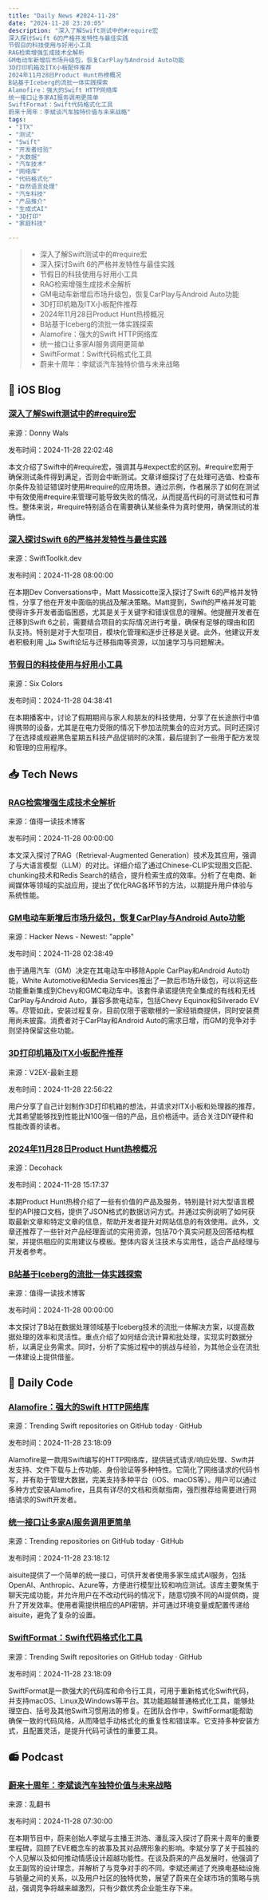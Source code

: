 ```yaml
---
title: "Daily News #2024-11-28"
date: "2024-11-28 23:20:05"
description: "深入了解Swift测试中的#require宏
深入探讨Swift 6的严格并发特性与最佳实践
节假日的科技使用与好用小工具
RAG检索增强生成技术全解析
GM电动车新增后市场升级包，恢复CarPlay与Android Auto功能
3D打印机箱及ITX小板配件推荐
2024年11月28日Product Hunt热榜概况
B站基于Iceberg的流批一体实践探索
Alamofire：强大的Swift HTTP网络库
统一接口让多家AI服务调用更简单
SwiftFormat：Swift代码格式化工具
蔚来十周年：李斌谈汽车独特价值与未来战略"
tags: 
- "ITX"
- "测试"
- "Swift"
- "开发者经验"
- "大数据"
- "汽车技术"
- "网络库"
- "代码格式化"
- "自然语言处理"
- "汽车科技"
- "产品推介"
- "生成式AI"
- "3D打印"
- "家庭科技"

---
```


> - 深入了解Swift测试中的#require宏
> - 深入探讨Swift 6的严格并发特性与最佳实践
> - 节假日的科技使用与好用小工具
> - RAG检索增强生成技术全解析
> - GM电动车新增后市场升级包，恢复CarPlay与Android Auto功能
> - 3D打印机箱及ITX小板配件推荐
> - 2024年11月28日Product Hunt热榜概况
> - B站基于Iceberg的流批一体实践探索
> - Alamofire：强大的Swift HTTP网络库
> - 统一接口让多家AI服务调用更简单
> - SwiftFormat：Swift代码格式化工具
> - 蔚来十周年：李斌谈汽车独特价值与未来战略

## 🍎 iOS Blog

### [深入了解Swift测试中的#require宏](https://www.donnywals.com/testing-requirements-with-require-in-swift-testing/)

来源：Donny Wals

发布时间：2024-11-28 22:02:48

本文介绍了Swift中的#require宏，强调其与#expect宏的区别。#require宏用于确保测试条件得到满足，否则会中断测试。文章详细探讨了在处理可选值、检查布尔条件及验证错误时使用#require的应用场景。通过示例，作者展示了如何在测试中有效使用#require来管理可能导致失败的情况，从而提高代码的可测试性和可靠性。整体来说，#require特别适合在需要确认某些条件为真时使用，确保测试的准确性。

### [深入探讨Swift 6的严格并发特性与最佳实践](https://swifttoolkit.dev/posts/dc-matt-massicotte)

来源：SwiftToolkit.dev

发布时间：2024-11-28 08:00:00

在本期Dev Conversations中，Matt Massicotte深入探讨了Swift 6的严格并发特性，分享了他在开发中面临的挑战及解决策略。Matt提到，Swift的严格并发可能使得许多开发者面临困惑，尤其是关于关键字和错误信息的理解。他提醒开发者在迁移到Swift 6之前，需要结合项目的实际情况进行考量，确保有足够的理由和团队支持。特别是对于大型项目，模块化管理和逐步迁移是关键。此外，他建议开发者积极利用 مثل Swift论坛与迁移指南等资源，以加速学习与问题解决。

### [节假日的科技使用与好用小工具](https://sixcolors.com/podcast/2024/11/clockwise-582-good-ol-fashioned-googler/)

来源：Six Colors

发布时间：2024-11-28 04:38:41

在本期播客中，讨论了假期期间与家人和朋友的科技使用，分享了在长途旅行中值得携带的设备，尤其是在电力受限的情况下参加法院集会的应对方式。同时还探讨了在选择或规避黑色星期五科技产品促销时的决策，最后提到了一些用于配方发现和管理的应用程序。

## 📥 Tech News

### [RAG检索增强生成技术全解析](https://mp.weixin.qq.com/s/2si50Wu__ZMEkIt2i_MvhQ)

来源：值得一读技术博客

发布时间：2024-11-28 00:00:00

本文深入探讨了RAG（Retrieval-Augmented Generation）技术及其应用，强调了与大语言模型（LLM）的对比。详细介绍了通过Chinese-CLIP实现图文匹配、chunking技术和Redis Search的结合，提升检索生成的效率。分析了在电商、新闻媒体等领域的实战应用，提出了优化RAG各环节的方法，以期提升用户体验与系统性能。

### [GM电动车新增后市场升级包，恢复CarPlay与Android Auto功能](https://www.theverge.com/2024/11/27/24307345/gm-ev-carplay-android-auto-aftermarket-kit)

来源：Hacker News - Newest: "apple"

发布时间：2024-11-28 02:38:49

由于通用汽车（GM）决定在其电动车中移除Apple CarPlay和Android Auto功能，White Automotive和Media Services推出了一款后市场升级包，可以将这些功能重新集成到Chevy和GMC电动车中。该套件承诺提供完全集成的有线和无线CarPlay与Android Auto，兼容多款电动车，包括Chevy Equinox和Silverado EV等。尽管如此，安装过程复杂，目前仅限于密歇根的一家经销商提供，同时安装费用尚未披露。消费者对于CarPlay和Android Auto的需求日增，而GM的竞争对手则坚持保留这些功能。

### [3D打印机箱及ITX小板配件推荐](https://www.v2ex.com/t/1093520)

来源：V2EX-最新主题

发布时间：2024-11-28 22:56:22

用户分享了自己计划制作3D打印机箱的想法，并请求对ITX小板和处理器的推荐，尤其希望能够找到性能比N100强一倍的产品，且价格适中。适合关注DIY硬件和性能改善的读者。

### [2024年11月28日Product Hunt热榜概况](https://decohack.com/producthunt-daily-2024-11-28/)

来源：Decohack

发布时间：2024-11-28 15:17:37

本期Product Hunt热榜介绍了一些有价值的产品及服务，特别是针对大型语言模型的API接口文档，提供了JSON格式的数据访问方式。并通过实例说明了如何获取最新文章和特定文章的信息，帮助开发者提升对网站信息的有效使用。此外，文章还推荐了一些针对产品经理面试的实用资源，包括70个真实问题及回答结构框架，并提供相应的实用建议与模板。整体内容关注技术与实用性，适合产品经理与开发者参考。

### [B站基于Iceberg的流批一体实践探索](https://mp.weixin.qq.com/s/CHZWcWao42_aI43U9c-A3g)

来源：值得一读技术博客

发布时间：2024-11-28 00:00:00

本文探讨了B站在数据处理领域基于Iceberg技术的流批一体解决方案，以提高数据处理的效率和灵活性。重点介绍了如何结合流计算和批处理，实现实时数据分析，以满足业务需求。同时，分析了实施过程中的挑战与经验，为其他企业在流批一体建设上提供借鉴。

## 💾 Daily Code

### [Alamofire：强大的Swift HTTP网络库](https://github.com/Alamofire/Alamofire)

来源：Trending Swift repositories on GitHub today · GitHub

发布时间：2024-11-28 23:18:09

Alamofire是一款用Swift编写的HTTP网络库，提供链式请求/响应处理、Swift并发支持、文件下载与上传功能、身份验证等多种特性。它简化了网络请求的代码书写，并有助于管理大数据，完美支持多种平台（iOS、macOS等）。用户可以通过多种方式安装Alamofire，且具有详尽的文档和贡献指南，强烈推荐给需要进行网络请求的Swift开发者。

### [统一接口让多家AI服务调用更简单](https://github.com/andrewyng/aisuite)

来源：Trending repositories on GitHub today · GitHub

发布时间：2024-11-28 23:18:12

aisuite提供了一个简单的统一接口，可供开发者使用多家生成式AI服务，包括OpenAI、Anthropic、Azure等，方便进行模型比较和响应测试。该库主要聚焦于聊天完成功能，并允许用户在不改动代码的情况下，随意切换不同的AI提供商，提升了开发效率。使用者需提供相应的API密钥，并可通过环境变量或配置传递给aisuite，避免了复杂的设置。

### [SwiftFormat：Swift代码格式化工具](https://github.com/nicklockwood/SwiftFormat)

来源：Trending Swift repositories on GitHub today · GitHub

发布时间：2024-11-28 23:18:09

SwiftFormat是一款强大的代码库和命令行工具，可用于重新格式化Swift代码，并支持macOS、Linux及Windows等平台。其功能超越普通格式化工具，能够处理空白、括号及其他Swift习惯用法的修复。在团队合作中，SwiftFormat能帮助确保一致的代码风格，从而降低手动格式化的重复性和错误率。它支持多种安装方式，且配置灵活，是提升代码可读性的重要工具。

## 📻 Podcast

### [蔚来十周年：李斌谈汽车独特价值与未来战略](https://www.xiaoyuzhoufm.com/episode/67474c0311045e78e57b372f)

来源：乱翻书

发布时间：2024-11-28 07:30:00

在本期节目中，蔚来创始人李斌与主播王洪浩、潘乱深入探讨了蔚来十周年的重要里程碑，回顾了EVE概念车的故事及其对品牌形象的影响。李斌分享了关于孤独的个人见解以及如何推动情感设计超越功能性。在谈及蔚来的产品发展时，他强调了女王副驾的设计理念，并解析了与竞争对手的不同。李斌还阐述了充换电基础设施与销量之间的关系，以及用户社区的独特优势，展望了蔚来在全球市场的策略与挑战，强调竞争将越来越激烈，只有少数优秀企业能生存下来。

